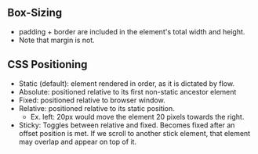 ## Box-Sizing
- padding + border are included in the element's total width and height.
- Note that margin is not.

## CSS Positioning
- Static (default): element rendered in order, as it is dictated by flow.
- Absolute: positioned relative to its first non-static ancestor element
- Fixed: positioned relative to browser window.
- Relative: positioned relative to its static position.
  - Ex. left: 20px would move the element 20 pixels towards the right.
- Sticky: Toggles between relative and fixed. Becomes fixed after an
  offset position is met. If we scroll to another stick element, that element
  may overlap and appear on top of it.
